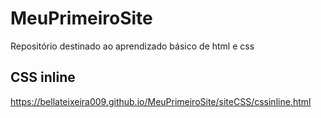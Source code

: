 # MeuPrimeiroSite
Repositório destinado ao aprendizado básico de html e css

## CSS inline
https://bellateixeira009.github.io/MeuPrimeiroSite/siteCSS/cssinline.html
